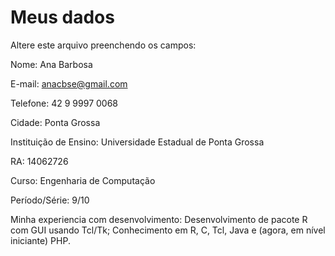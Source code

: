 # Meus dados

Altere este arquivo preenchendo os campos:

Nome: Ana Barbosa

E-mail: anacbse@gmail.com

Telefone: 42 9 9997 0068

Cidade: Ponta Grossa

Instituição de Ensino: Universidade Estadual de Ponta Grossa

RA: 14062726

Curso: Engenharia de Computação

Período/Série: 9/10

Minha experiencia com desenvolvimento: Desenvolvimento de pacote R com GUI usando Tcl/Tk; Conhecimento em R, C, Tcl, Java e (agora, em nível iniciante) PHP.
